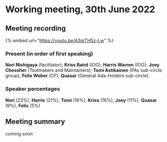 # Working meeting, 30th June 2022

## Meeting recording

{% embed url="https://youtu.be/A3qjTH5z-Lw" %}

### **Present (in order of first speaking)**

**Nori Nishigaya** (facilitator); **Kriss Baird** (IOG); **Harris Warren** (IOG); **Joey Chessher** (Toolmakers and Maintainers); **Tomi Astikainen** (PAs sub-circle group); **Felix Weber** (CF); **Quasar** (General Ada-Holders sub-circle).

### **Speaker percentages**

**Nori** (23%), **Harris** (21%), **Tomi** (16%), **Kriss** (16%), **Joey** (11%), **Quasar** (9%), **Felix** (5%)

## Meeting summary

coming soon
